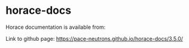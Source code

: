 # horace-docs
Horace documentation is available from:

Link to github page:  https://pace-neutrons.github.io/horace-docs/3.5.0/ 
